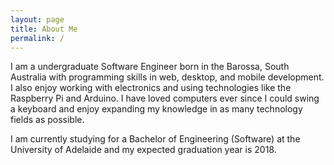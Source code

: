```yaml
---
layout: page
title: About Me
permalink: /
---
```


I am a undergraduate Software Engineer born in the Barossa, South Australia with programming skills in web, desktop, and mobile development. I also enjoy working with electronics and using technologies like the Raspberry Pi and Arduino. I have loved computers ever since I could swing a keyboard and enjoy expanding my knowledge in as many technology fields as possible.

I am currently studying for a Bachelor of Engineering (Software) at the University of Adelaide and my expected graduation year is 2018.
